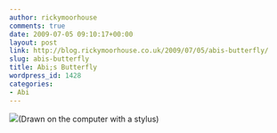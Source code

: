 ```yaml
---
author: rickymoorhouse
comments: true
date: 2009-07-05 09:10:17+00:00
layout: post
link: http://blog.rickymoorhouse.co.uk/2009/07/05/abis-butterfly/
slug: abis-butterfly
title: Abi;s Butterfly
wordpress_id: 1428
categories:
- Abi
---
```


![](http://samespirit.net/ricky/images/070509_0810_AbisButterf1.png)(Drawn on the computer with a stylus)
	
